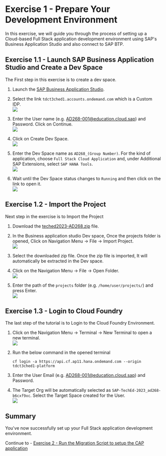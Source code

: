 # Exercise 1 - Prepare Your Development Environment

In this exercise, we will guide you through the process of setting up a Cloud-based Full Stack application development environment using SAP's Business Application Studio and also connect to SAP BTP.

## Exercise 1.1 - Launch SAP Business Application Studio and Create a Dev Space

The First step in this exercise is to create a dev space.

1. Launch the [SAP Business Application Studio](https://ad268-b6cxf9xc.ap11cf.applicationstudio.cloud.sap/index.html).

2. Select the link `tdct3ched1.accounts.ondemand.com` which is a Custom IDP.
<br>![](/exercises/ex1/images/IDP.png)

3. Enter the User name (e.g. AD268-001@education.cloud.sap) and Password. Click on Continue.
<br>![](/exercises/ex1/images/SignIn.png)

4. Click on Create Dev Space.
<br>![](/exercises/ex1/images/CreateDev.png)

5. Enter the Dev Space name as `AD268_(Group Number)`. For the kind of application, choose `Full Stack Cloud Application` and, under Additional SAP Extensions, select `SAP HANA Tools`.
<br>![](/exercises/ex1/images/BAS_1.png)

6. Wait until the Dev Space status changes to `Running` and then click on the link to open it.
<br>![](/exercises/ex1/images/BAS_2.png)

## Exercise 1.2 - Import the Project

Next step in the exercise is to Import the Project

1. Download the [teched2023-AD268.zip](/exercises/teched2023-AD268.zip) file.

2. In the Business application studio Dev space, Once the projects folder is opened, Click on Navigation Menu -> File -> Import Project.
<br>![](/exercises/ex1/images/Import.png)

3. Select the downloaded zip file. Once the zip file is imported, It will automatically be extracted in the Dev space.

4.  Click on the Navigation Menu -> File -> Open Folder.
<br>![](/exercises/ex1/images/Folder.png)

5. Enter the path of the `projects` folder (e.g. `/home/user/projects/`) and press Enter.
<br>![](/exercises/ex1/images/Path.png)


## Exercise 1.3 - Login to Cloud Foundry

The last step of the tutorial is to Login to the Cloud Foundry Environment.

1. Click on the Navigation Menu -> Terminal -> New Terminal to open a new terminal.
<br>![](/exercises/ex1/images/New_Terminal.png)

2. Run the below command in the opened terminal
   ```
   cf login -a https://api.cf.ap11.hana.ondemand.com --origin tdct3ched1-platform
   ```

3. Enter the User Email (e.g. AD268-001@education.cloud.sap) and Password.

4. The Target Org will be automatically selected as `SAP-TechEd-2023_ad268-b6cxf9xc`. Select the Target Space created for the User.
<br>![](/exercises/ex1/images/CF_Login.png)

## Summary

You've now successfully set up your Full Stack application development environment.

Continue to - [Exercise 2 - Run the Migration Script to setup the CAP application](../ex2/README.md)

